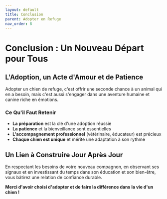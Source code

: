 ```yaml
---
layout: default
title: Conclusion
parent: Adopter en Refuge
nav_order: 8
---
```


# **Conclusion : Un Nouveau Départ pour Tous**

## **L'Adoption, un Acte d'Amour et de Patience**

Adopter un chien de refuge, c'est offrir une seconde chance à un animal qui en a besoin, mais c'est aussi s'engager dans une aventure humaine et canine riche en émotions.

### **Ce Qu'il Faut Retenir**

* **La préparation** est la clé d'une adoption réussie
* **La patience** et la bienveillance sont essentielles
* **L'accompagnement professionnel** (vétérinaire, éducateur) est précieux
* **Chaque chien est unique** et mérite une adaptation à son rythme

## **Un Lien à Construire Jour Après Jour**

En respectant les besoins de votre nouveau compagnon, en observant ses signaux et en investissant du temps dans son éducation et son bien-être, vous bâtirez une relation de confiance durable.

**Merci d'avoir choisi d'adopter et de faire la différence dans la vie d'un chien !** 